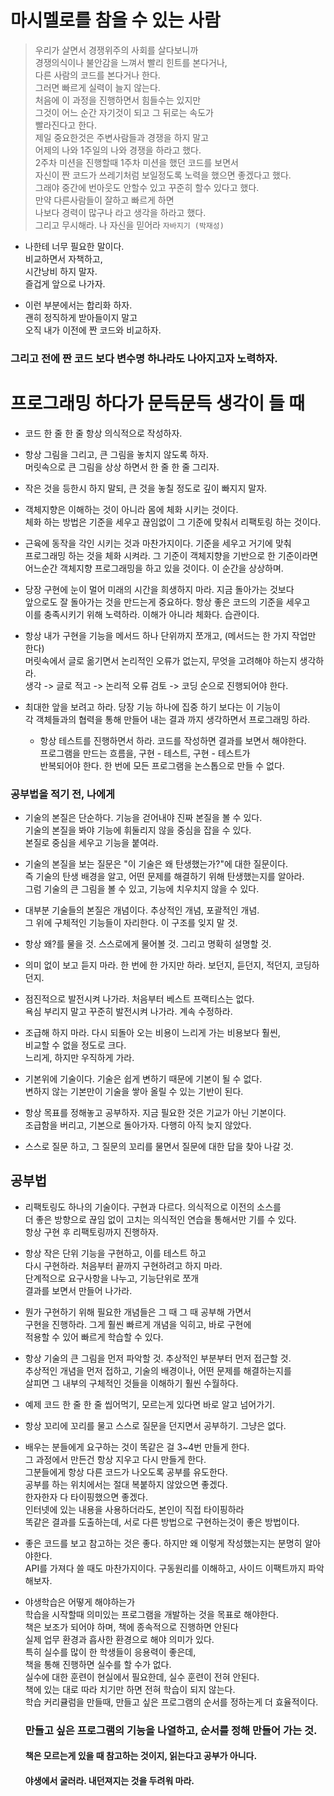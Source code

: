 # 마시멜로를 참을 수 있는 사람
> 우리가 살면서 경쟁위주의 사회를 살다보니까     
  경쟁의식이나 불안감을 느껴서 빨리 힌트를 본다거나,   
  다른 사람의 코드를 본다거나 한다.     
  그러면 빠르게 실력이 늘지 않는다.    
  처음에 이 과정을 진행하면서 힘들수는 있지만    
  그것이 어느 순간 자기것이 되고 그 뒤로는 속도가    
  빨라진다고 한다.    
  제일 중요한것은 주변사람들과 경쟁을 하지 말고      
  어제의 나와 1주일의 나와 경쟁을 하라고 했다.       
  2주차 미션을 진행할때 1주차 미션을 했던 코드를 보면서       
  자신이 짠 코드가 쓰레기처럼 보일정도록 노력을 했으면 좋겠다고 했다.        
  그래야 중간에 번아웃도 안할수 있고 꾸준히 할수 있다고 했다.         
  만약 다른사람들이 잘하고 빠르게 하면       
  나보다 경력이 많구나 라고 생각을 하라고 했다.    
  그리고 무시해라. 나 자신을 믿어라
  `자바지기 (박재성)`

* 나한테 너무 필요한 말이다.         
  비교하면서 자책하고,          
  시간낭비 하지 말자.     
  즐겁게 앞으로 나가자.       

* 이런 부분에서는 합리화 하자.      
  괜히 정직하게 받아들이지 말고               
  오직 내가 이전에 짠 코드와 비교하자.            
### 그리고 전에 짠 코드 보다 변수명 하나라도 나아지고자 노력하자.       

# 프로그래밍 하다가 문득문득 생각이 들 때
* 코드 한 줄 한 줄 항상 의식적으로 작성하자.   

* 항상 그림을 그리고, 큰 그림을 놓치지 않도록 하자.  
  머릿속으로 큰 그림을 상상 하면서 한 줄 한 줄 그리자.

* 작은 것을 등한시 하지 말되, 큰 것을 놓칠 정도로 깊이 빠지지 말자.   

* 객체지향은 이해하는 것이 아니라 몸에 체화 시키는 것이다.    
  체화 하는 방법은 기준을 세우고 끊임없이 그 기준에 맞춰서 리팩토링 하는 것이다.    

* 근육에 동작을 각인 시키는 것과 마찬가지이다. 기준을 세우고 거기에 맞춰    
  프로그래밍 하는 것을 체화 시켜라. 그 기준이 객체지향을 기반으로 한 기준이라면    
  어느순간 객체지향 프로그래밍을 하고 있을 것이다. 이 순간을 상상하며.   

* 당장 구현에 눈이 멀어 미래의 시간을 희생하지 마라. 지금 돌아가는 것보다   
  앞으로도 잘 돌아가는 것을 만드는게 중요하다. 항상 좋은 코드의 기준을 세우고   
  이를 충족시키기 위해 노력하라. 이해가 아니라 체화다. 습관이다.       

* 항상 내가 구현을 기능을 메서드 하나 단위까지 쪼개고, (메서드는 한 가지 작업만 한다)   
  머릿속에서 글로 옮기면서 논리적인 오류가 없는지, 무엇을 고려해야 하는지 생각하라.   
  생각 -> 글로 적고 -> 논리적 오류 검토 -> 코딩 순으로 진행되어야 한다.        
  
* 최대한 앞을 보려고 하라. 당장 기능 하나에 집중 하기 보다는 이 기능이     
  각 객체들과의 협력을 통해 만들어 내는 결과 까지 생각하면서 프로그래밍 하라.          
  
  * 항상 테스트를 진행하면서 하라. 코드를 작성하면 결과를 보면서 해야한다.    
  프로그램을 만드는 흐름을, 구현 - 테스트, 구현 - 테스트가     
  반복되어야 한다. 한 번에 모든 프로그램을 논스톱으로 만들 수 없다.
  
### 공부법을 적기 전, 나에게
* 기술의 본질은 단순하다. 기능을 걷어내야 진짜 본질을 볼 수 있다.   
  기술의 본질을 봐야 기능에 휘둘리지 않을 중심을 잡을 수 있다.   
  본질로 중심을 세우고 기능을 붙여라.   

* 기술의 본질을 보는 질문은 "이 기술은 왜 탄생했는가?"에 대한 질문이다.   
  즉 기술의 탄생 배경을 알고, 어떤 문제를 해결하기 위해 탄생했는지를 알아라.   
  그럼 기술의 큰 그림을 볼 수 있고, 기능에 치우치지 않을 수 있다.  

* 대부분 기술들의 본질은 개념이다. 추상적인 개념, 포괄적인 개념.   
  그 위에 구체적인 기능들이 자리한다. 이 구조를 잊지 말 것.   

* 항상 왜?를 물을 것. 스스로에게 물어볼 것. 그리고 명확히 설명할 것.   

* 의미 없이 보고 듣지 마라. 한 번에 한 가지만 하라. 보던지, 듣던지, 적던지, 코딩하던지.   

* 점진적으로 발전시켜 나가라. 처음부터 베스트 프랙티스는 없다.   
  욕심 부리지 말고 꾸준히 발전시켜 나가라. 계속 수정하라.   

* 조급해 하지 마라. 다시 되돌아 오는 비용이 느리게 가는 비용보다 훨씬,    
  비교할 수 없을 정도로 크다.   
  느리게, 하지만 우직하게 가라.   

* 기본위에 기술이다. 기술은 쉽게 변하기 때문에 기본이 될 수 없다.   
  변하지 않는 기본만이 기술을 쌓아 올릴 수 있는 기반이 된다.   

* 항상 목표를 정해놓고 공부하자. 지금 필요한 것은 기교가 아닌 기본이다.     
  조급함을 버리고, 기본으로 돌아가자. 다행히 아직 늦지 않았다.     

* 스스로 질문 하고, 그 질문의 꼬리를 물면서 질문에 대한 답을 찾아 나갈 것.       
## 공부법     
* 리팩토링도 하나의 기술이다. 구현과 다르다. 의식적으로 이전의 소스를     
  더 좋은 방향으로 끊임 없이 고치는 의식적인 연습을 통해서만 기를 수 있다.      
  항상 구현 후 리팩토링까지 진행하자.         
  
* 항상 작은 단위 기능을 구현하고, 이를 테스트 하고     
  다시 구현하라. 처음부터 끝까지 구현하려고 하지 마라.    
  단계적으로 요구사항을 나누고, 기능단위로 쪼개    
  결과를 보면서 만들어 나가라.
  
* 뭔가 구현하기 위해 필요한 개념들은 그 때 그 때 공부해 가면서    
  구현을 진행하라. 그게 훨씬 빠르게 개념을 익히고, 바로 구현에    
  적용할 수 있어 빠르게 학습할 수 있다.     

* 항상 기술의 큰 그림을 먼저 파악할 것. 추상적인 부분부터 먼저 접근할 것.      
  추상적인 개념을 먼저 접하고, 기술의 배경이나, 어떤 문제를 해결하는지를      
  살피면 그 내부의 구체적인 것들을 이해하기 훨씬 수월하다.      
 
* 예제 코드 한 줄 한 줄 씹어먹기, 모르는게 있다면 바로 알고 넘어가기.      

* 항상 꼬리에 꼬리를 물고 스스로 질문을 던지면서 공부하기. 그냥은 없다.           

* 배우는 분들에게 요구하는 것이 똑같은 걸 3~4번 만들게 한다.        
  그 과정에서 만든건 항상 지우고 다시 만들게 한다.          
  그분들에게 항상 다른 코드가 나오도록 공부를 유도한다.         
  공부를 하는 위치에서는 절대 복붙하지 않았으면 좋겠다.     
  한자한자 다 타이핑했으면 좋겠다.       
  인터넷에 있는 내용을 사용하더라도, 본인이 직접 타이핑하라           
  똑같은 결과를 도출하는데, 서로 다른 방법으로 구현하는것이 좋은 방법이다.         
  
* 좋은 코드를 보고 참고하는 것은 좋다. 하지만 왜 이렇게 작성했는지는 분명히 알아야한다.      
  API를 가져다 쓸 때도 마찬가지이다. 구동원리를 이해하고, 사이드 이팩트까지 파악해보자.       
  
* 야생학습은 어떻게 해야하는가    
  학습을 시작할때 의미있는 프로그램을 개발하는 것을 목표로 해야한다.     
  책은 보조가 되어야 하며, 책에 종속적으로 진행하면 안된다      
  실제 업무 환경과 흡사한 환경으로 해야 의미가 있다.   
  특히 실수를 많이 한 학생들이 응용력이 좋은데,     
  책을 통해 진행하면 실수를 할 수가 없다.            
  실수에 대한 훈련이 현실에서 필요한데, 실수 훈련이 전혀 안된다.     
  책에 있는 대로 따라 치기만 하면 전혀 학습이 되지 않는다.        
  학습 커리큘럼을 만들때, 만들고 싶은 프로그램의 순서를 정하는게 더 효율적이다.     
  ### 만들고 싶은 프로그램의 기능을 나열하고, 순서를 정해 만들어 가는 것.    
  #### 책은 모르는게 있을 때 참고하는 것이지, 읽는다고 공부가 아니다.   
  #### 야생에서 굴러라. 내던져지는 것을 두려워 마라.
